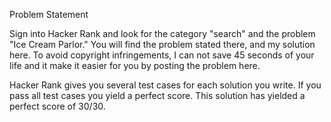 Problem Statement

Sign into Hacker Rank and look for the category "search" and the problem "Ice Cream Parlor." You will find the problem stated there, and my solution here. To avoid copyright infringements, I can not save 45 seconds of your life and it make it easier for you by posting the problem here.

Hacker Rank gives you several test cases for each solution you write. If you pass all test cases you yield a perfect score. This solution has yielded a perfect score of 30/30.
